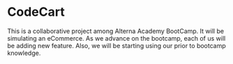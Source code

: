 # CodeCart
This is a collaborative project among Alterna Academy BootCamp. It will be simulating an eCommerce. As we advance on the bootcamp, each of us will be adding new feature. Also, we will be starting using our prior to bootcamp knowledge.
